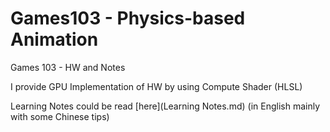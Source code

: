 # Games103 - Physics-based Animation
Games 103 - HW and Notes

I provide GPU Implementation of HW by using Compute Shader (HLSL)

Learning Notes could be read [here](Learning Notes.md) (in English mainly with some Chinese tips)
